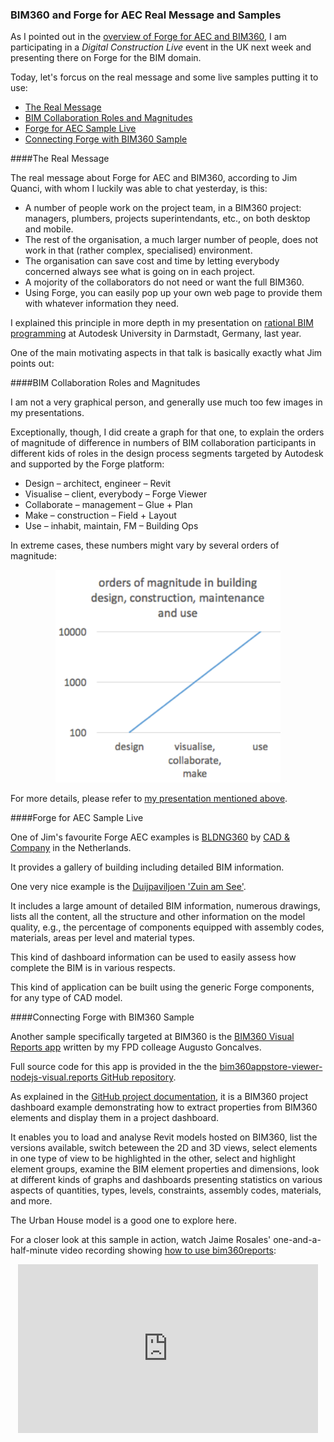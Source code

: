 <head>
<meta http-equiv="Content-Type" content="text/html; charset=utf-8">
<link rel="stylesheet" type="text/css" href="bc.css">
<!--
<script src="https://cdn.rawgit.com/google/code-prettify/master/loader/run_prettify.js" type="text/javascript"></script>
-->
</head>

<!---

 in the #RevitAPI @AutodeskRevit #bim #dynamobim @AutodeskForge #ForgeDevCon 

&ndash;
...

--->

### BIM360 and Forge for AEC Real Message and Samples

As I pointed out in
the [overview of Forge for AEC and BIM360](http://thebuildingcoder.typepad.com/blog/2018/06/forge-for-aec-and-bim360-overview.html),
I am participating in a *Digital Construction Live* event in the UK next week and presenting there on Forge for the BIM domain.

Today, let's forcus on the real message and some live samples putting it to use:

- [The Real Message](#2) 
- [BIM Collaboration Roles and Magnitudes](#3) 
- [Forge for AEC Sample Live](#4) 
- [Connecting Forge with BIM360 Sample](#5) 


####<a name="2"></a>The Real Message 

The real message about Forge for AEC and BIM360, according to Jim Quanci, with whom I luckily was able to chat yesterday, is this:

- A number of people work on the project team, in a BIM360 project: managers, plumbers, projects superintendants, etc., on both desktop and mobile.
- The rest of the organisation, a much larger number of people, does not work in that (rather complex, specialised) environment.
- The organisation can save cost and time by letting everybody concerned always see what is going on in each project.
- A mojority of the collaborators do not need or want the full BIM360.
- Using Forge, you can easily pop up your own web page to provide them with whatever information they need.

I explained this principle in more depth in my presentation
on [rational BIM programming](http://thebuildingcoder.typepad.com/blog/2017/10/rational-bim-programming-at-au-darmstadt.html) at
Autodesk University in Darmstadt, Germany, last year.

One of the main motivating aspects in that talk is basically exactly what Jim points out:


####<a name="3"></a>BIM Collaboration Roles and Magnitudes

I am not a very graphical person, and generally use much too few images in my presentations.

Exceptionally, though, I did create a graph for that one, to explain the orders of magnitude of difference in numbers of BIM collaboration participants in different kids of roles in the design process segments targeted by Autodesk and supported by the Forge platform:

- Design &ndash; architect, engineer &ndash; Revit
- Visualise &ndash; client, everybody &ndash; Forge Viewer
- Collaborate &ndash; management &ndash; Glue + Plan
- Make &ndash; construction &ndash; Field + Layout
- Use &ndash; inhabit, maintain, FM &ndash; Building Ops

In extreme cases, these numbers might vary by several orders of magnitude:

<center>
<img src="img/bim_collaboration_roles_magnitude.png" alt="BIM Collaboration Roles and Magnitudes" width="360"/>
</center>

For more details, please refer
to [my presentation mentioned above](http://thebuildingcoder.typepad.com/blog/2017/10/rational-bim-programming-at-au-darmstadt.html).


####<a name="4"></a>Forge for AEC Sample Live

One of Jim's favourite Forge AEC examples
is [BLDNG360](https://bldng360.com)
by [CAD &amp; Company](http://www.cadcompany.nl) in
the Netherlands.

It provides a gallery of building including detailed BIM information.

One very nice example is the [Duijpaviljoen 'Zuin am See'](https://bldng360.com/gebouwen/TqOCqXo9I0CrW9h_vAIG4A).

It includes a large amount of detailed BIM information, numerous drawings, lists all the content, all the structure and other information on the model quality, e.g., the percentage of components equipped with assembly codes, materials, areas per level and material types.

This kind of dashboard information can be used to easily assess how complete the BIM is in various respects.

This kind of application can be built using the generic Forge components, for any type of CAD model.


####<a name="5"></a>Connecting Forge with BIM360 Sample

Another sample specifically targeted at BIM360
is the [BIM360 Visual Reports app](https://bim360reports.autodesk.io) written by my FPD colleage Augusto Goncalves.

Full source code for this app is provided in the 
the [bim360appstore-viewer-nodejs-visual.reports GitHub repository](https://github.com/Autodesk-Forge/bim360appstore-viewer-nodejs-visual.reports).

As explained in
the [GitHub project documentation](https://github.com/Autodesk-Forge/bim360appstore-viewer-nodejs-visual.reports),
it is a BIM360 project dashboard example demonstrating how to extract properties from BIM360 elements and display them in a project dashboard.

It enables you to load and analyse Revit models hosted on BIM360, list the versions available, switch beteween the 2D and 3D views, select elements in one type of view to be highlighted in the other, select and highlight element groups, examine the BIM element properties and dimensions, look at different kinds of graphs and dashboards presenting statistics on various aspects of quantities, types, levels, constraints, assembly codes, materials, and more.

The Urban House model is a good one to explore here.

For a closer look at this sample in action, watch Jaime Rosales' one-and-a-half-minute video recording
showing [how to use bim360reports](https://youtu.be/4g9FFFlQMjU):

<center>
<iframe width="480" height="270" src="https://www.youtube.com/embed/4g9FFFlQMjU" frameborder="0" allow="autoplay; encrypted-media" allowfullscreen></iframe>
</center>
